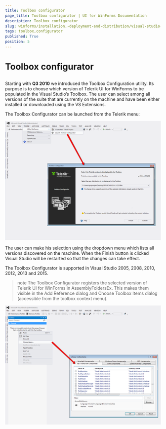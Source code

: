 ```yaml
---
title: Toolbox configurator
page_title: Toolbox configurator | UI for WinForms Documentation
description: Toolbox configurator
slug: winforms/installation,-deployment-and-distribution/visual-studio-extensions/toolbox-configurator
tags: toolbox,configurator
published: True
position: 5
---
```


# Toolbox configurator



## 

Starting with __Q3 2010__ we introduced the Toolbox Configuration utility. Its purpose is to choose which version of Telerik UI for WinForms to be populated in the Visual Studio’s Toolbox. The user can select among all versions of the suite that are currently on the machine and have been either installed or downloaded using the VS Extensions.
        

The Toolbox Configurator can be launched from the Telerik menu:

![installation-deployment-and-distribution-vsx-toolbox-configurator 001](images/installation-deployment-and-distribution-vsx-toolbox-configurator001.png)

The user can make his selection using the dropdown menu which lists all versions discovered on the machine. When the Finish button is clicked Visual Studio will be restarted so that the changes can take effect.
        

The Toolbox Configurator is supported in Visual Studio 2005, 2008, 2010, 2012, 2013 and 2015.

>note The Toolbox Configurator registers the selected version of Telerik UI for WinForms in AssemblyFoldersEx. This makes them visible in the Add Reference dialog and Choose Toolbox Items dialog (accessible from the toolbox context menu).
>

![installation-deployment-and-distribution-vsx-toolbox-configurator 002](images/installation-deployment-and-distribution-vsx-toolbox-configurator002.png)
